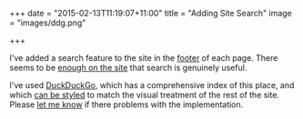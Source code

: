 +++
date = "2015-02-13T11:19:07+11:00"
title = "Adding Site Search"
image = "images/ddg.png"

+++

I've added a search feature to the site in the [footer](#footer) of each page. There seems to be [enough on the site](/news) that search is genuinely useful.

I've used [DuckDuckGo](http://duckduckgo.com), which has a comprehensive index of this place, and which [can be styled](https://duckduckgo.com/params) to match the visual treatment of the rest of the site. Please [let me know](#contact) if there problems with the implementation.